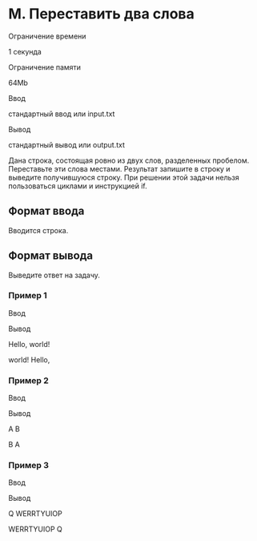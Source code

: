 M. Переставить два слова
========================

Ограничение времени

1 секунда

Ограничение памяти

64Mb

Ввод

стандартный ввод или input.txt

Вывод

стандартный вывод или output.txt

Дана строка, состоящая ровно из двух слов, разделенных пробелом. Переставьте эти слова местами. Результат запишите в строку и выведите получившуюся строку. При решении этой задачи нельзя пользоваться циклами и инструкцией if.

Формат ввода
------------

Вводится строка.

Формат вывода
-------------

Выведите ответ на задачу.

### Пример 1

Ввод

Вывод

Hello, world!

world! Hello,

### Пример 2

Ввод

Вывод

A B

B A

### Пример 3

Ввод

Вывод

Q WERRTYUIOP

WERRTYUIOP Q